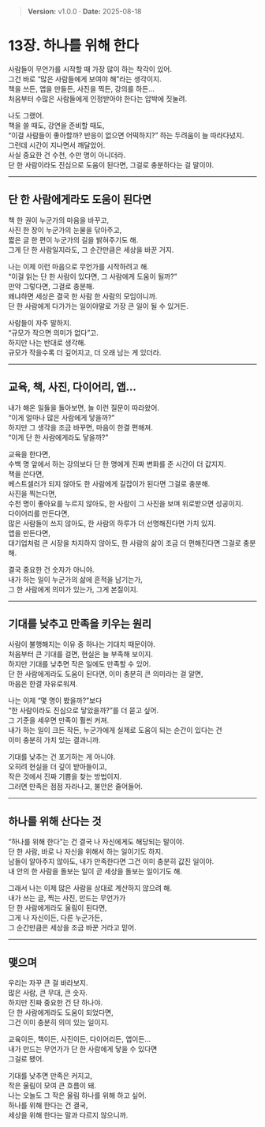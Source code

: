 > **Version:** v1.0.0 · **Date:** 2025-08-18

# 13장. 하나를 위해 한다

사람들이 무언가를 시작할 때 가장 많이 하는 착각이 있어.  
그건 바로 “많은 사람들에게 보여야 해”라는 생각이지.  
책을 쓰든, 앱을 만들든, 사진을 찍든, 강의를 하든…  
처음부터 수많은 사람들에게 인정받아야 한다는 압박에 짓눌려.  

나도 그랬어.  
책을 쓸 때도, 강연을 준비할 때도,  
“이걸 사람들이 좋아할까? 반응이 없으면 어떡하지?” 하는 두려움이 늘 따라다녔지.  
그런데 시간이 지나면서 깨달았어.  
사실 중요한 건 수천, 수만 명이 아니더라.  
단 한 사람이라도 진심으로 도움이 된다면, 그걸로 충분하다는 걸 말이야.  

---

## 단 한 사람에게라도 도움이 된다면

책 한 권이 누군가의 마음을 바꾸고,  
사진 한 장이 누군가의 눈물을 닦아주고,  
짧은 글 한 편이 누군가의 길을 밝혀주기도 해.  
그게 단 한 사람일지라도, 그 순간만큼은 세상을 바꾼 거지.  

나는 이제 이런 마음으로 무언가를 시작하려고 해.  
“이걸 읽는 단 한 사람이 있다면, 그 사람에게 도움이 될까?”  
만약 그렇다면, 그걸로 충분해.  
왜냐하면 세상은 결국 한 사람 한 사람의 모임이니까.  
단 한 사람에게 다가가는 일이야말로 가장 큰 일이 될 수 있거든.  

사람들이 자주 말하지.  
“규모가 작으면 의미가 없다”고.  
하지만 나는 반대로 생각해.  
규모가 작을수록 더 깊어지고, 더 오래 남는 게 있더라.  

---

## 교육, 책, 사진, 다이어리, 앱…

내가 해온 일들을 돌아보면, 늘 이런 질문이 따라왔어.  
“이게 얼마나 많은 사람에게 닿을까?”  
하지만 그 생각을 조금 바꾸면, 마음이 한결 편해져.  
“이게 단 한 사람에게라도 닿을까?”  

교육을 한다면,  
수백 명 앞에서 하는 강의보다 단 한 명에게 진짜 변화를 준 시간이 더 값지지.  
책을 쓴다면,  
베스트셀러가 되지 않아도 한 사람에게 길잡이가 된다면 그걸로 충분해.  
사진을 찍는다면,  
수천 명이 좋아요를 누르지 않아도, 한 사람이 그 사진을 보며 위로받으면 성공이지.  
다이어리를 만든다면,  
많은 사람들이 쓰지 않아도, 한 사람의 하루가 더 선명해진다면 가치 있지.  
앱을 만든다면,  
대기업처럼 큰 시장을 차지하지 않아도, 한 사람의 삶이 조금 더 편해진다면 그걸로 충분해.  

결국 중요한 건 숫자가 아니야.  
내가 하는 일이 누군가의 삶에 흔적을 남기는가,  
그 한 사람에게 의미가 있는가, 그게 본질이지.  

---

## 기대를 낮추고 만족을 키우는 원리

사람이 불행해지는 이유 중 하나는 기대치 때문이야.  
처음부터 큰 기대를 걸면, 현실은 늘 부족해 보이지.  
하지만 기대를 낮추면 작은 일에도 만족할 수 있어.  
단 한 사람에게라도 도움이 된다면, 이미 충분히 큰 의미라는 걸 알면,  
마음은 한결 자유로워져.  

나는 이제 “몇 명이 봤을까?”보다  
“한 사람이라도 진심으로 닿았을까?”를 더 묻고 싶어.  
그 기준을 세우면 만족이 훨씬 커져.  
내가 하는 일이 크든 작든, 누군가에게 실제로 도움이 되는 순간이 있다는 건  
이미 충분히 가치 있는 결과니까.  

기대를 낮추는 건 포기하는 게 아니야.  
오히려 현실을 더 깊이 받아들이고,  
작은 것에서 진짜 기쁨을 찾는 방법이지.  
그러면 만족은 점점 자라나고, 불안은 줄어들어.  

---

## 하나를 위해 산다는 것

“하나를 위해 한다”는 건 결국 나 자신에게도 해당되는 말이야.  
단 한 사람, 바로 나 자신을 위해서 하는 일이기도 하지.  
남들이 알아주지 않아도, 내가 만족한다면 그건 이미 충분히 값진 일이야.  
내 안의 한 사람을 돌보는 일이 곧 세상을 돌보는 일이기도 해.  

그래서 나는 이제 많은 사람을 상대로 계산하지 않으려 해.  
내가 쓰는 글, 찍는 사진, 만드는 무언가가  
단 한 사람에게라도 울림이 된다면,  
그게 나 자신이든, 다른 누군가든,  
그 순간만큼은 세상을 조금 바꾼 거라고 믿어.  

---

## 맺으며

우리는 자꾸 큰 걸 바라보지.  
많은 사람, 큰 무대, 큰 숫자.  
하지만 진짜 중요한 건 단 하나야.  
단 한 사람에게라도 도움이 되었다면,  
그건 이미 충분히 의미 있는 일이지.  

교육이든, 책이든, 사진이든, 다이어리든, 앱이든…  
내가 만드는 무언가가 단 한 사람에게 닿을 수 있다면  
그걸로 됐어.  

기대를 낮추면 만족은 커지고,  
작은 울림이 모여 큰 흐름이 돼.  
나는 오늘도 그 작은 울림 하나를 위해 하고 싶어.  
하나를 위해 한다는 건 결국,  
세상을 위해 한다는 말과 다르지 않으니까.

